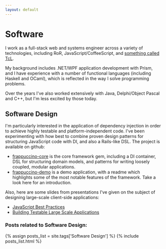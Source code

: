 ```yaml
---
layout: default
---
```

# Software
I work as a full-stack web and systems engineer across a variety of technologies, including RoR, JavaScript/CoffeeScript, and <a target="_blank" href="http://en.wikipedia.org/wiki/Tcl">something called TcL</a>.

My background includes .NET/WPF application development with Prism, and I have experience with a number of functional languages (including Haskell and OCaml), which is reflected in the way I solve programming problems.

Over the years I've also worked extensively with Java, Delphi/Object Pascal and C++, but I'm less excited by those today.

## Software Design

I'm particularly interested in the application of dependency injection in order to achieve highly testable and platform-independent code.  I've been experimenting with how best to combine proven design patterns for structuring JavaScript code with DI, and also a Rails-like DSL.  The project is available on github:

* [frappuccino-core](https://github.com/jbrunton/frappuccino-core) is the core framework gem, including a DI container, DSL for structuring domain models, and patterns for writing loosely coupled, modular applications.
* [frappuccino-demo](https://github.com/jbrunton/frappuccino-demo) is a demo application, with a readme which highlights some of the most notable features of the framework.  Take a look here for an introduction.

Also, here are some slides from presentations I've given on the subject of designing large-scale client-side applications:

* [JavaScript Best Practices](https://speakerdeck.com/u/jbrunton/p/javascript-best-practices)
* [Building Testable Large Scale Applications](https://speakerdeck.com/u/jbrunton/p/building-testable-large-scale-applications)

### Posts related to Software Design:

{% assign posts_list = site.tags['Software Design'] %}
{% include posts_list.html %}
